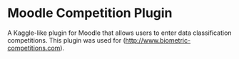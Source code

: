 # Moodle Competition Plugin

A Kaggle-like plugin for Moodle that allows users to enter data classification competitions. This plugin was used for (http://www.biometric-competitions.com).
